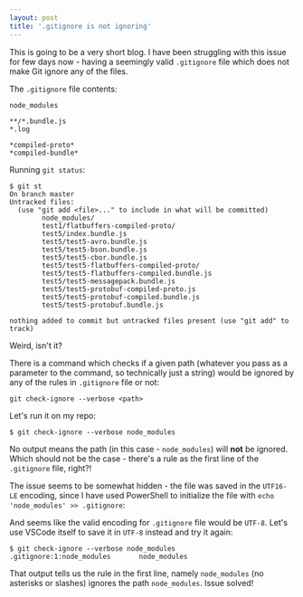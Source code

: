 ```yaml
---
layout: post
title: '.gitignore is not ignoring'
---
```


This is going to be a very short blog. I have been struggling with this issue for few days now - having a seemingly valid `.gitignore` file which does not make Git ignore any of the files.

The `.gitignore` file contents:

```
node_modules

**/*.bundle.js
*.log

*compiled-proto*
*compiled-bundle*
```

Running `git status`:

```
$ git st
On branch master
Untracked files:
  (use "git add <file>..." to include in what will be committed)
        node_modules/
        test1/flatbuffers-compiled-proto/
        test5/index.bundle.js
        test5/test5-avro.bundle.js
        test5/test5-bson.bundle.js
        test5/test5-cbor.bundle.js
        test5/test5-flatbuffers-compiled-proto/
        test5/test5-flatbuffers-compiled.bundle.js
        test5/test5-messagepack.bundle.js
        test5/test5-protobuf-compiled-proto.js
        test5/test5-protobuf-compiled.bundle.js
        test5/test5-protobuf.bundle.js

nothing added to commit but untracked files present (use "git add" to track)
```

Weird, isn't it?

There is a command which checks if a given path (whatever you pass as a parameter to the command, so technically just a string) would be ignored by any of the rules in `.gitignore` file or not:

```
git check-ignore --verbose <path>
```

Let's run it on my repo:

```
$ git check-ignore --verbose node_modules
```

No output means the path (in this case - `node_modules`) will **not** be ignored. Which should not be the case - there's a rule as the first line of the `.gitignore` file, right?!

The issue seems to be somewhat hidden - the file was saved in the `UTF16-LE` encoding, since I have used PowerShell to initialize the file with `echo 'node_modules' >> .gitignore`:

<LazyImg src="/images/gitignore-not-ignoring/Screenshot 2022-05-11 093618.webp">

And seems like the valid encoding for `.gitignore` file would be `UTF-8`. Let's use VSCode itself to save it in `UTF-8` instead and try it again:

```
$ git check-ignore --verbose node_modules
.gitignore:1:node_modules       node_modules
```

That output tells us the rule in the first line, namely `node_modules` (no asterisks or slashes) ignores the path `node_modules`.
Issue solved!
